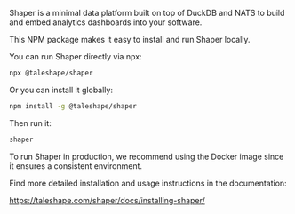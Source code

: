 Shaper is a minimal data platform built on top of DuckDB and NATS to build and embed analytics dashboards into your software.

This NPM package makes it easy to install and run Shaper locally.

You can run Shaper directly via npx:
```bash
npx @taleshape/shaper
```

Or you can install it globally:
```bash
npm install -g @taleshape/shaper
```

Then run it:
```bash
shaper
```

To run Shaper in production, we recommend using the Docker image since it ensures a consistent environment.

Find more detailed installation and usage instructions in the documentation:

https://taleshape.com/shaper/docs/installing-shaper/

